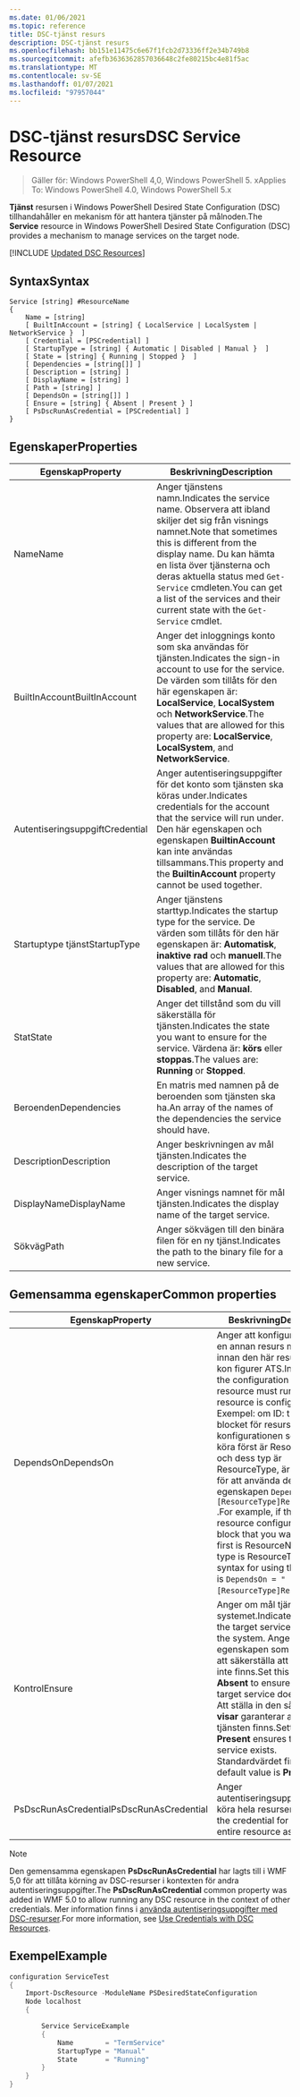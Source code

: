 ```yaml
---
ms.date: 01/06/2021
ms.topic: reference
title: DSC-tjänst resurs
description: DSC-tjänst resurs
ms.openlocfilehash: bb151e11475c6e67f1fcb2d73336ff2e34b749b8
ms.sourcegitcommit: afefb3636362857036648c2fe80215bc4e81f5ac
ms.translationtype: MT
ms.contentlocale: sv-SE
ms.lasthandoff: 01/07/2021
ms.locfileid: "97957044"
---
```

# <a name="dsc-service-resource"></a><span data-ttu-id="4c8f3-103">DSC-tjänst resurs</span><span class="sxs-lookup"><span data-stu-id="4c8f3-103">DSC Service Resource</span></span>

> <span data-ttu-id="4c8f3-104">Gäller för: Windows PowerShell 4,0, Windows PowerShell 5. x</span><span class="sxs-lookup"><span data-stu-id="4c8f3-104">Applies To: Windows PowerShell 4.0, Windows PowerShell 5.x</span></span>

<span data-ttu-id="4c8f3-105">**Tjänst** resursen i Windows PowerShell Desired State Configuration (DSC) tillhandahåller en mekanism för att hantera tjänster på målnoden.</span><span class="sxs-lookup"><span data-stu-id="4c8f3-105">The **Service** resource in Windows PowerShell Desired State Configuration (DSC) provides a mechanism to manage services on the target node.</span></span>

[!INCLUDE [Updated DSC Resources](../../../../../includes/dsc-resources.md)]

## <a name="syntax"></a><span data-ttu-id="4c8f3-106">Syntax</span><span class="sxs-lookup"><span data-stu-id="4c8f3-106">Syntax</span></span>

```Syntax
Service [string] #ResourceName
{
    Name = [string]
    [ BuiltInAccount = [string] { LocalService | LocalSystem | NetworkService }  ]
    [ Credential = [PSCredential] ]
    [ StartupType = [string] { Automatic | Disabled | Manual }  ]
    [ State = [string] { Running | Stopped }  ]
    [ Dependencies = [string[]] ]
    [ Description = [string] ]
    [ DisplayName = [string] ]
    [ Path = [string] ]
    [ DependsOn = [string[]] ]
    [ Ensure = [string] { Absent | Present } ]
    [ PsDscRunAsCredential = [PSCredential] ]
}
```

## <a name="properties"></a><span data-ttu-id="4c8f3-107">Egenskaper</span><span class="sxs-lookup"><span data-stu-id="4c8f3-107">Properties</span></span>

|<span data-ttu-id="4c8f3-108">Egenskap</span><span class="sxs-lookup"><span data-stu-id="4c8f3-108">Property</span></span> |<span data-ttu-id="4c8f3-109">Beskrivning</span><span class="sxs-lookup"><span data-stu-id="4c8f3-109">Description</span></span> |
|---|---|
|<span data-ttu-id="4c8f3-110">Name</span><span class="sxs-lookup"><span data-stu-id="4c8f3-110">Name</span></span> |<span data-ttu-id="4c8f3-111">Anger tjänstens namn.</span><span class="sxs-lookup"><span data-stu-id="4c8f3-111">Indicates the service name.</span></span> <span data-ttu-id="4c8f3-112">Observera att ibland skiljer det sig från visnings namnet.</span><span class="sxs-lookup"><span data-stu-id="4c8f3-112">Note that sometimes this is different from the display name.</span></span> <span data-ttu-id="4c8f3-113">Du kan hämta en lista över tjänsterna och deras aktuella status med `Get-Service` cmdleten.</span><span class="sxs-lookup"><span data-stu-id="4c8f3-113">You can get a list of the services and their current state with the `Get-Service` cmdlet.</span></span> |
|<span data-ttu-id="4c8f3-114">BuiltInAccount</span><span class="sxs-lookup"><span data-stu-id="4c8f3-114">BuiltInAccount</span></span> |<span data-ttu-id="4c8f3-115">Anger det inloggnings konto som ska användas för tjänsten.</span><span class="sxs-lookup"><span data-stu-id="4c8f3-115">Indicates the sign-in account to use for the service.</span></span> <span data-ttu-id="4c8f3-116">De värden som tillåts för den här egenskapen är: **LocalService**, **LocalSystem** och **NetworkService**.</span><span class="sxs-lookup"><span data-stu-id="4c8f3-116">The values that are allowed for this property are: **LocalService**, **LocalSystem**, and **NetworkService**.</span></span> |
|<span data-ttu-id="4c8f3-117">Autentiseringsuppgift</span><span class="sxs-lookup"><span data-stu-id="4c8f3-117">Credential</span></span> |<span data-ttu-id="4c8f3-118">Anger autentiseringsuppgifter för det konto som tjänsten ska köras under.</span><span class="sxs-lookup"><span data-stu-id="4c8f3-118">Indicates credentials for the account that the service will run under.</span></span> <span data-ttu-id="4c8f3-119">Den här egenskapen och egenskapen **BuiltinAccount** kan inte användas tillsammans.</span><span class="sxs-lookup"><span data-stu-id="4c8f3-119">This property and the **BuiltinAccount** property cannot be used together.</span></span> |
|<span data-ttu-id="4c8f3-120">Startuptype tjänst</span><span class="sxs-lookup"><span data-stu-id="4c8f3-120">StartupType</span></span> |<span data-ttu-id="4c8f3-121">Anger tjänstens starttyp.</span><span class="sxs-lookup"><span data-stu-id="4c8f3-121">Indicates the startup type for the service.</span></span> <span data-ttu-id="4c8f3-122">De värden som tillåts för den här egenskapen är: **Automatisk**, **inaktive rad** och **manuell**.</span><span class="sxs-lookup"><span data-stu-id="4c8f3-122">The values that are allowed for this property are: **Automatic**, **Disabled**, and **Manual**.</span></span> |
|<span data-ttu-id="4c8f3-123">Stat</span><span class="sxs-lookup"><span data-stu-id="4c8f3-123">State</span></span> |<span data-ttu-id="4c8f3-124">Anger det tillstånd som du vill säkerställa för tjänsten.</span><span class="sxs-lookup"><span data-stu-id="4c8f3-124">Indicates the state you want to ensure for the service.</span></span> <span data-ttu-id="4c8f3-125">Värdena är: **körs** eller **stoppas**.</span><span class="sxs-lookup"><span data-stu-id="4c8f3-125">The values are: **Running** or **Stopped**.</span></span> |
|<span data-ttu-id="4c8f3-126">Beroenden</span><span class="sxs-lookup"><span data-stu-id="4c8f3-126">Dependencies</span></span> | <span data-ttu-id="4c8f3-127">En matris med namnen på de beroenden som tjänsten ska ha.</span><span class="sxs-lookup"><span data-stu-id="4c8f3-127">An array of the names of the dependencies the service should have.</span></span> |
|<span data-ttu-id="4c8f3-128">Description</span><span class="sxs-lookup"><span data-stu-id="4c8f3-128">Description</span></span> |<span data-ttu-id="4c8f3-129">Anger beskrivningen av mål tjänsten.</span><span class="sxs-lookup"><span data-stu-id="4c8f3-129">Indicates the description of the target service.</span></span> |
|<span data-ttu-id="4c8f3-130">DisplayName</span><span class="sxs-lookup"><span data-stu-id="4c8f3-130">DisplayName</span></span> |<span data-ttu-id="4c8f3-131">Anger visnings namnet för mål tjänsten.</span><span class="sxs-lookup"><span data-stu-id="4c8f3-131">Indicates the display name of the target service.</span></span> |
|<span data-ttu-id="4c8f3-132">Sökväg</span><span class="sxs-lookup"><span data-stu-id="4c8f3-132">Path</span></span> |<span data-ttu-id="4c8f3-133">Anger sökvägen till den binära filen för en ny tjänst.</span><span class="sxs-lookup"><span data-stu-id="4c8f3-133">Indicates the path to the binary file for a new service.</span></span> |

## <a name="common-properties"></a><span data-ttu-id="4c8f3-134">Gemensamma egenskaper</span><span class="sxs-lookup"><span data-stu-id="4c8f3-134">Common properties</span></span>

|<span data-ttu-id="4c8f3-135">Egenskap</span><span class="sxs-lookup"><span data-stu-id="4c8f3-135">Property</span></span> |<span data-ttu-id="4c8f3-136">Beskrivning</span><span class="sxs-lookup"><span data-stu-id="4c8f3-136">Description</span></span> |
|---|---|
|<span data-ttu-id="4c8f3-137">DependsOn</span><span class="sxs-lookup"><span data-stu-id="4c8f3-137">DependsOn</span></span> |<span data-ttu-id="4c8f3-138">Anger att konfigurationen av en annan resurs måste köras innan den här resursen har kon figurer ATS.</span><span class="sxs-lookup"><span data-stu-id="4c8f3-138">Indicates that the configuration of another resource must run before this resource is configured.</span></span> <span data-ttu-id="4c8f3-139">Exempel: om ID: t för skript blocket för resurs konfigurationen som du vill köra först är ResourceName och dess typ är ResourceType, är syntaxen för att använda den här egenskapen `DependsOn = "[ResourceType]ResourceName"` .</span><span class="sxs-lookup"><span data-stu-id="4c8f3-139">For example, if the ID of the resource configuration script block that you want to run first is ResourceName and its type is ResourceType, the syntax for using this property is `DependsOn = "[ResourceType]ResourceName"`.</span></span> |
|<span data-ttu-id="4c8f3-140">Kontrol</span><span class="sxs-lookup"><span data-stu-id="4c8f3-140">Ensure</span></span> |<span data-ttu-id="4c8f3-141">Anger om mål tjänsten finns i systemet.</span><span class="sxs-lookup"><span data-stu-id="4c8f3-141">Indicates whether the target service exists on the system.</span></span> <span data-ttu-id="4c8f3-142">Ange den här egenskapen som **saknas** för att säkerställa att mål tjänsten inte finns.</span><span class="sxs-lookup"><span data-stu-id="4c8f3-142">Set this property to **Absent** to ensure that the target service does not exist.</span></span> <span data-ttu-id="4c8f3-143">Att ställa in den så att den **visar** garanterar att mål tjänsten finns.</span><span class="sxs-lookup"><span data-stu-id="4c8f3-143">Setting it to **Present** ensures that target service exists.</span></span> <span data-ttu-id="4c8f3-144">Standardvärdet finns **.**</span><span class="sxs-lookup"><span data-stu-id="4c8f3-144">The default value is **Present**.</span></span> |
|<span data-ttu-id="4c8f3-145">PsDscRunAsCredential</span><span class="sxs-lookup"><span data-stu-id="4c8f3-145">PsDscRunAsCredential</span></span> |<span data-ttu-id="4c8f3-146">Anger autentiseringsuppgifter för att köra hela resursen som.</span><span class="sxs-lookup"><span data-stu-id="4c8f3-146">Sets the credential for running the entire resource as.</span></span> |

> [!NOTE]
> <span data-ttu-id="4c8f3-147">Den gemensamma egenskapen **PsDscRunAsCredential** har lagts till i WMF 5,0 för att tillåta körning av DSC-resurser i kontexten för andra autentiseringsuppgifter.</span><span class="sxs-lookup"><span data-stu-id="4c8f3-147">The **PsDscRunAsCredential** common property was added in WMF 5.0 to allow running any DSC resource in the context of other credentials.</span></span> <span data-ttu-id="4c8f3-148">Mer information finns i [använda autentiseringsuppgifter med DSC-resurser](../../../configurations/runasuser.md).</span><span class="sxs-lookup"><span data-stu-id="4c8f3-148">For more information, see [Use Credentials with DSC Resources](../../../configurations/runasuser.md).</span></span>

## <a name="example"></a><span data-ttu-id="4c8f3-149">Exempel</span><span class="sxs-lookup"><span data-stu-id="4c8f3-149">Example</span></span>

```powershell
configuration ServiceTest
{
    Import-DscResource -ModuleName PSDesiredStateConfiguration
    Node localhost
    {

        Service ServiceExample
        {
            Name        = "TermService"
            StartupType = "Manual"
            State       = "Running"
        }
    }
}
```
